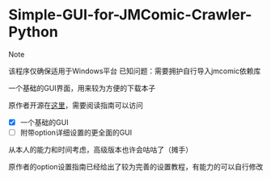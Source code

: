 # Simple-GUI-for-JMComic-Crawler-Python

> [!note]
> 该程序仅确保适用于Windows平台
> 已知问题：需要拥护自行导入jmcomic依赖库

一个基础的GUI界面，用来较为方便的下载本子

原作者开源在[这里](https://github.com/hect0x7/JMComic-Crawler-Python)，需要阅读指南可以访问

- [x] 一个基础的GUI
- [ ] 附带option详细设置的更全面的GUI

从本人的能力和时间考虑，高级版本也许会咕咕了（摊手）

原作者的option设置指南已经给出了较为完善的设置教程，有能力的可以自行修改
